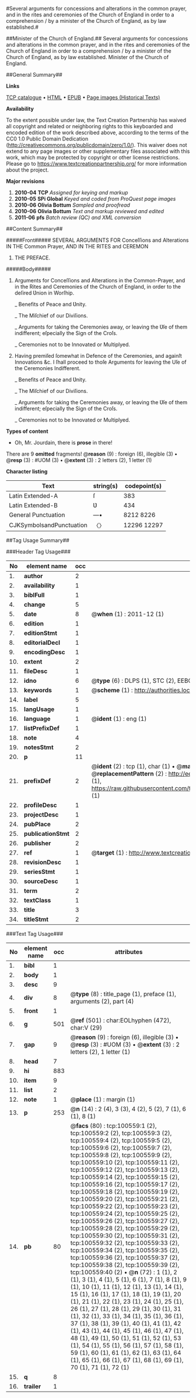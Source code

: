 #Several arguments for concessions and alterations in the common prayer, and in the rites and ceremonies of the Church of England in order to a comprehension / by a minister of the Church of England, as by law established.#

##Minister of the Church of England.##
Several arguments for concessions and alterations in the common prayer, and in the rites and ceremonies of the Church of England in order to a comprehension / by a minister of the Church of England, as by law established.
Minister of the Church of England.

##General Summary##

**Links**

[TCP catalogue](http://www.ota.ox.ac.uk/tcp/)  • 
[HTML](http://tei.it.ox.ac.uk/tcp/Texts-HTML/free/A59/A59372.html)  • 
[EPUB](http://tei.it.ox.ac.uk/tcp/Texts-EPUB/free/A59/A59372.epub) • 
[Page images (Historical Texts)](https://historicaltexts.jisc.ac.uk/eebo-13586579e)

**Availability**

To the extent possible under law, the Text Creation Partnership has waived all copyright and related or neighboring rights to this keyboarded and encoded edition of the work described above, according to the terms of the CC0 1.0 Public Domain Dedication (http://creativecommons.org/publicdomain/zero/1.0/). This waiver does not extend to any page images or other supplementary files associated with this work, which may be protected by copyright or other license restrictions. Please go to https://www.textcreationpartnership.org/ for more information about the project.

**Major revisions**

1. __2010-04__ __TCP__ *Assigned for keying and markup*
1. __2010-05__ __SPi Global__ *Keyed and coded from ProQuest page images*
1. __2010-06__ __Olivia Bottum__ *Sampled and proofread*
1. __2010-06__ __Olivia Bottum__ *Text and markup reviewed and edited*
1. __2011-06__ __pfs__ *Batch review (QC) and XML conversion*

##Content Summary##

#####Front#####
SEVERAL ARGUMENTS FOR Conceſſions and Alterations IN THE Common Prayer, AND IN THE RITES and CEREMON
1. THE PREFACE.

#####Body#####

1. Arguments for Conceſſions and Alterations in the Common-Prayer, and in the Rites and Ceremonies of the Church of England, in order to the deſired Ʋnion in Worſhip.

    _ Benefits of Peace and Ʋnity.

    _ The Miſchief of our Diviſions.

    _ Arguments for taking the Ceremonies away, or leaving the Ʋſe of them indifferent; eſpecially the Sign of the Croſs.

    _ Ceremonies not to be Innovated or Multiplyed.

1. Having premiſed ſomewhat in Defence of the Ceremonies, and againſt Innovations &c. I ſhall proceed to thoſe Arguments for leaving the Uſe of the Ceremonies Indifferent.

    _ Benefits of Peace and Ʋnity.

    _ The Miſchief of our Diviſions.

    _ Arguments for taking the Ceremonies away, or leaving the Ʋſe of them indifferent; eſpecially the Sign of the Croſs.

    _ Ceremonies not to be Innovated or Multiplyed.

**Types of content**

  * Oh, Mr. Jourdain, there is **prose** in there!

There are 9 **omitted** fragments! 
 @__reason__ (9) : foreign (6), illegible (3)  •  @__resp__ (3) : #UOM (3)  •  @__extent__ (3) : 2 letters (2), 1 letter (1)

**Character listing**


|Text|string(s)|codepoint(s)|
|---|---|---|
|Latin Extended-A|ſ|383|
|Latin Extended-B|Ʋ|434|
|General Punctuation|—•|8212 8226|
|CJKSymbolsandPunctuation|〈〉|12296 12297|

##Tag Usage Summary##

###Header Tag Usage###

|No|element name|occ|attributes|
|---|---|---|---|
|1.|__author__|2||
|2.|__availability__|1||
|3.|__biblFull__|1||
|4.|__change__|5||
|5.|__date__|8| @__when__ (1) : 2011-12 (1)|
|6.|__edition__|1||
|7.|__editionStmt__|1||
|8.|__editorialDecl__|1||
|9.|__encodingDesc__|1||
|10.|__extent__|2||
|11.|__fileDesc__|1||
|12.|__idno__|6| @__type__ (6) : DLPS (1), STC (2), EEBO-CITATION (1), OCLC (1), VID (1)|
|13.|__keywords__|1| @__scheme__ (1) : http://authorities.loc.gov/ (1)|
|14.|__label__|5||
|15.|__langUsage__|1||
|16.|__language__|1| @__ident__ (1) : eng (1)|
|17.|__listPrefixDef__|1||
|18.|__note__|4||
|19.|__notesStmt__|2||
|20.|__p__|11||
|21.|__prefixDef__|2| @__ident__ (2) : tcp (1), char (1)  •  @__matchPattern__ (2) : ([0-9\-]+):([0-9IVX]+) (1), (.+) (1)  •  @__replacementPattern__ (2) : http://eebo.chadwyck.com/downloadtiff?vid=$1&page=$2 (1), https://raw.githubusercontent.com/textcreationpartnership/Texts/master/tcpchars.xml#$1 (1)|
|22.|__profileDesc__|1||
|23.|__projectDesc__|1||
|24.|__pubPlace__|2||
|25.|__publicationStmt__|2||
|26.|__publisher__|2||
|27.|__ref__|1| @__target__ (1) : http://www.textcreationpartnership.org/docs/. (1)|
|28.|__revisionDesc__|1||
|29.|__seriesStmt__|1||
|30.|__sourceDesc__|1||
|31.|__term__|2||
|32.|__textClass__|1||
|33.|__title__|3||
|34.|__titleStmt__|2||


###Text Tag Usage###

|No|element name|occ|attributes|
|---|---|---|---|
|1.|__bibl__|1||
|2.|__body__|1||
|3.|__desc__|9||
|4.|__div__|8| @__type__ (8) : title_page (1), preface (1), arguments (2), part (4)|
|5.|__front__|1||
|6.|__g__|501| @__ref__ (501) : char:EOLhyphen (472), char:V (29)|
|7.|__gap__|9| @__reason__ (9) : foreign (6), illegible (3)  •  @__resp__ (3) : #UOM (3)  •  @__extent__ (3) : 2 letters (2), 1 letter (1)|
|8.|__head__|7||
|9.|__hi__|883||
|10.|__item__|9||
|11.|__list__|2||
|12.|__note__|1| @__place__ (1) : margin (1)|
|13.|__p__|253| @__n__ (14) : 2 (4), 3 (3), 4 (2), 5 (2), 7 (1), 6 (1), 8 (1)|
|14.|__pb__|80| @__facs__ (80) : tcp:100559:1 (2), tcp:100559:2 (2), tcp:100559:3 (2), tcp:100559:4 (2), tcp:100559:5 (2), tcp:100559:6 (2), tcp:100559:7 (2), tcp:100559:8 (2), tcp:100559:9 (2), tcp:100559:10 (2), tcp:100559:11 (2), tcp:100559:12 (2), tcp:100559:13 (2), tcp:100559:14 (2), tcp:100559:15 (2), tcp:100559:16 (2), tcp:100559:17 (2), tcp:100559:18 (2), tcp:100559:19 (2), tcp:100559:20 (2), tcp:100559:21 (2), tcp:100559:22 (2), tcp:100559:23 (2), tcp:100559:24 (2), tcp:100559:25 (2), tcp:100559:26 (2), tcp:100559:27 (2), tcp:100559:28 (2), tcp:100559:29 (2), tcp:100559:30 (2), tcp:100559:31 (2), tcp:100559:32 (2), tcp:100559:33 (2), tcp:100559:34 (2), tcp:100559:35 (2), tcp:100559:36 (2), tcp:100559:37 (2), tcp:100559:38 (2), tcp:100559:39 (2), tcp:100559:40 (2)  •  @__n__ (72) : 1 (1), 2 (1), 3 (1), 4 (1), 5 (1), 6 (1), 7 (1), 8 (1), 9 (1), 10 (1), 11 (1), 12 (1), 13 (1), 14 (1), 15 (1), 16 (1), 17 (1), 18 (1), 19 (1), 20 (1), 21 (1), 22 (1), 23 (1), 24 (1), 25 (1), 26 (1), 27 (1), 28 (1), 29 (1), 30 (1), 31 (1), 32 (1), 33 (1), 34 (1), 35 (1), 36 (1), 37 (1), 38 (1), 39 (1), 40 (1), 41 (1), 42 (1), 43 (1), 44 (1), 45 (1), 46 (1), 47 (1), 48 (1), 49 (1), 50 (1), 51 (1), 52 (1), 53 (1), 54 (1), 55 (1), 56 (1), 57 (1), 58 (1), 59 (1), 60 (1), 61 (1), 62 (1), 63 (1), 64 (1), 65 (1), 66 (1), 67 (1), 68 (1), 69 (1), 70 (1), 71 (1), 72 (1)|
|15.|__q__|8||
|16.|__trailer__|1||
